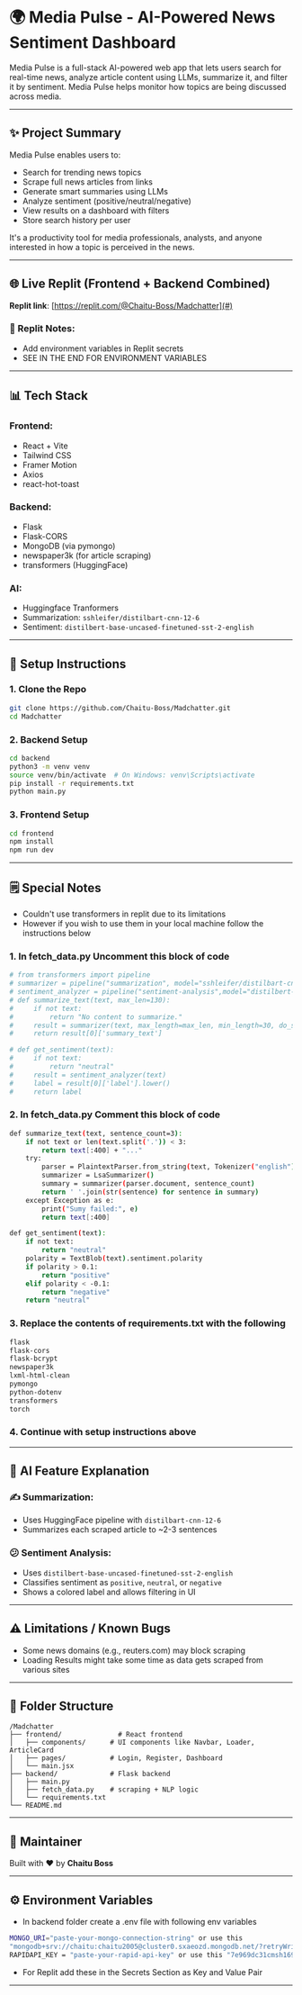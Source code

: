 # 🌍 Media Pulse - AI-Powered News Sentiment Dashboard

Media Pulse is a full-stack AI-powered web app that lets users search for real-time news, analyze article content using LLMs, summarize it, and filter it by sentiment. Media Pulse helps monitor how topics are being discussed across media.

---

## ✨ Project Summary

Media Pulse enables users to:

* Search for trending news topics
* Scrape full news articles from links
* Generate smart summaries using LLMs
* Analyze sentiment (positive/neutral/negative)
* View results on a dashboard with filters
* Store search history per user

It's a productivity tool for media professionals, analysts, and anyone interested in how a topic is perceived in the news.

---

## 🌐 Live Replit (Frontend + Backend Combined)

**Replit link**: [https://replit.com/@Chaitu-Boss/Madchatter](#)

### 📅 Replit Notes:

* Add environment variables in Replit secrets
* SEE IN THE END FOR ENVIRONMENT VARIABLES

---

## 📊 Tech Stack

### Frontend:

* React + Vite
* Tailwind CSS
* Framer Motion
* Axios
* react-hot-toast

### Backend:

* Flask
* Flask-CORS
* MongoDB (via pymongo)
* newspaper3k (for article scraping)
* transformers (HuggingFace)

### AI:
* Huggingface Tranformers
* Summarization: `sshleifer/distilbart-cnn-12-6`
* Sentiment: `distilbert-base-uncased-finetuned-sst-2-english`

---

## 🚀 Setup Instructions

### 1. Clone the Repo

```bash
git clone https://github.com/Chaitu-Boss/Madchatter.git
cd Madchatter
```

### 2. Backend Setup

```bash
cd backend
python3 -m venv venv
source venv/bin/activate  # On Windows: venv\Scripts\activate
pip install -r requirements.txt
python main.py
```

### 3. Frontend Setup

```bash
cd frontend
npm install
npm run dev
```

---


## 🗒️ Special Notes

* Couldn't use transformers in replit due to its limitations
* However if you wish to use them in your local machine follow the instructions below

### 1. In fetch_data.py Uncomment this block of code

```bash
# from transformers import pipeline
# summarizer = pipeline("summarization", model="sshleifer/distilbart-cnn-12-6")
# sentiment_analyzer = pipeline("sentiment-analysis",model="distilbert-base-uncased-finetuned-sst-2-english")
# def summarize_text(text, max_len=130):
#     if not text:
#         return "No content to summarize."
#     result = summarizer(text, max_length=max_len, min_length=30, do_sample=False)
#     return result[0]['summary_text']

# def get_sentiment(text):
#     if not text:
#         return "neutral"
#     result = sentiment_analyzer(text)
#     label = result[0]['label'].lower()
#     return label 
```

### 2. In fetch_data.py Comment this block of code

```bash
def summarize_text(text, sentence_count=3):
    if not text or len(text.split('.')) < 3:
        return text[:400] + "..."
    try:
        parser = PlaintextParser.from_string(text, Tokenizer("english"))
        summarizer = LsaSummarizer()
        summary = summarizer(parser.document, sentence_count)
        return ' '.join(str(sentence) for sentence in summary)
    except Exception as e:
        print("Sumy failed:", e)
        return text[:400]

def get_sentiment(text):
    if not text:
        return "neutral"
    polarity = TextBlob(text).sentiment.polarity
    if polarity > 0.1:
        return "positive"
    elif polarity < -0.1:
        return "negative"
    return "neutral"

```

### 3. Replace the contents of requirements.txt with the following

```bash
flask
flask-cors
flask-bcrypt
newspaper3k
lxml-html-clean
pymongo
python-dotenv
transformers
torch
```

### 4. Continue with setup instructions above

---

## 🤖 AI Feature Explanation

### ✍️ Summarization:

* Uses HuggingFace pipeline with `distilbart-cnn-12-6`
* Summarizes each scraped article to \~2-3 sentences

### 😕 Sentiment Analysis:

* Uses `distilbert-base-uncased-finetuned-sst-2-english`
* Classifies sentiment as `positive`, `neutral`, or `negative`
* Shows a colored label and allows filtering in UI

---

## ⚠️ Limitations / Known Bugs

* Some news domains (e.g., reuters.com) may block scraping
* Loading Results might take some time as data gets scraped from various sites

---

## 📁 Folder Structure

```
/Madchatter
├── frontend/              # React frontend
│   ├── components/      # UI components like Navbar, Loader, ArticleCard
│   ├── pages/           # Login, Register, Dashboard
│   └── main.jsx
├── backend/             # Flask backend
│   ├── main.py
│   ├── fetch_data.py    # scraping + NLP logic
│   └── requirements.txt
└── README.md
```

---

## 🔧 Maintainer

Built with ❤️ by **Chaitu Boss**

---

## ⚙️ Environment Variables

* In backend folder create a .env file with following env variables

```bash
MONGO_URI="paste-your-mongo-connection-string" or use this
"mongodb+srv://chaitu:chaitu2005@cluster0.sxaeozd.mongodb.net/?retryWrites=true&w=majority&appName=Cluster0"
RAPIDAPI_KEY = "paste-your-rapid-api-key" or use this "7e969dc31cmsh1694e175661a0f1p1672edjsn3cc2103e9b56"
```

* For Replit add these in the Secrets Section as Key and Value Pair

---
